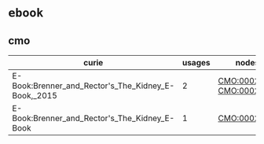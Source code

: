 # `ebook`

## cmo

| curie                                               |   usages | nodes                                                                                                                |
|-----------------------------------------------------|----------|----------------------------------------------------------------------------------------------------------------------|
| E-Book:Brenner_and_Rector's_The_Kidney_E-Book,_2015 |        2 | [CMO:0002969](http://purl.obolibrary.org/obo/CMO_0002969), [CMO:0002972](http://purl.obolibrary.org/obo/CMO_0002972) |
| E-Book:Brenner_and_Rector's_The_Kidney_E-Book       |        1 | [CMO:0002985](http://purl.obolibrary.org/obo/CMO_0002985)                                                            |

